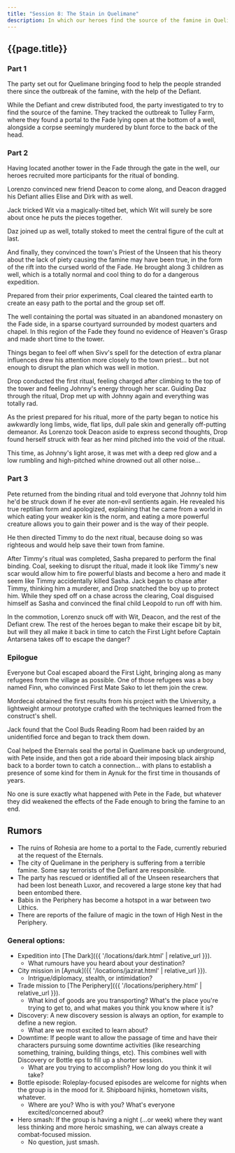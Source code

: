```yaml
---
title: "Session 8: The Stain in Quelimane"
description: In which our heroes find the source of the famine in Quelimane.
---
```


## {{page.title}}

### Part 1

The party set out for Quelimane bringing food to help the people stranded there since the outbreak of the famine, with the help of the Defiant.

While the Defiant and crew distributed food, the party investigated to try to find the source of the famine. They tracked the outbreak to Tulley Farm, where they found a portal to the Fade lying open at the bottom of a well, alongside a corpse seemingly murdered by blunt force to the back of the head. 

### Part 2

Having located another tower in the Fade through the gate in the well, our heroes recruited more participants for the ritual of bonding.

Lorenzo convinced new friend Deacon to come along, and Deacon dragged his Defiant allies Elise and Dirk with as well.

Jack tricked Wit via a magically-tilted bet, which Wit will surely be sore about once he puts the pieces together.

Daz joined up as well, totally stoked to meet the central figure of the cult at last.

And finally, they convinced the town's Priest of the Unseen that his theory about the lack of piety causing the famine may have been true, in the form of the rift into the cursed world of the Fade. He brought along 3 children as well, which is a totally normal and cool thing to do for a dangerous expedition.

Prepared from their prior experiments, Coal cleared the tainted earth to create an easy path to the portal and the group set off.

The well containing the portal was situated in an abandoned monastery on the Fade side, in a sparse courtyard surrounded by modest quarters and chapel. In this region of the Fade they found no evidence of Heaven's Grasp and made short time to the tower.

Things began to feel off when Sivv's spell for the detection of extra planar influences drew his attention more closely to the town priest... but not enough to disrupt the plan which was well in motion.

Drop conducted the first ritual, feeling charged after climbing to the top of the tower and feeling Johnny's energy through her scar. Guiding Daz through the ritual, Drop met up with Johnny again and everything was totally rad.

As the priest prepared for his ritual, more of the party began to notice his awkwardly long limbs, wide, flat lips, dull pale skin and generally off-putting demeanor. As Lorenzo took Deacon aside to express second thoughts, Drop found herself struck with fear as her mind pitched into the void of the ritual.

This time, as Johnny's light arose, it was met with a deep red glow and a low rumbling and high-pitched whine drowned out all other noise...

### Part 3

Pete returned from the binding ritual and told everyone that Johnny told him he'd be struck down if he ever ate non-evil sentients again. He revealed his true reptilian form and apologized, explaining that he came from a world in which eating your weaker kin is the norm, and eating a more powerful creature allows you to gain their power and is the way of their people.

He then directed Timmy to do the next ritual, because doing so was righteous and would help save their town from famine.

After Timmy's ritual was completed, Sasha prepared to perform the final binding. Coal, seeking to disrupt the ritual, made it look like Timmy's new scar would allow him to fire powerful blasts and become a hero and made it seem like Timmy accidentally killed Sasha. Jack began to chase after Timmy, thinking him a murderer, and Drop snatched the boy up to protect him. While they sped off on a chase across the clearing, Coal disguised himself as Sasha and convinced the final child Leopold to run off with him.

In the commotion, Lorenzo snuck off with Wit, Deacon, and the rest of the Defiant crew. The rest of the heroes began to make their escape bit by bit, but will they all make it back in time to catch the First Light before Captain Antarsena takes off to escape the danger?

### Epilogue

Everyone but Coal escaped aboard the First Light, bringing along as many refugees from the village as possible. One of those refugees was a boy named Finn, who convinced First Mate Sako to let them join the crew.

Mordecai obtained the first results from his project with the University, a lightweight armour prototype crafted with the techniques learned from the construct's shell.

Jack found that the Cool Buds Reading Room had been raided by an unidentified force and began to track them down.

Coal helped the Eternals seal the portal in Quelimane back up underground, with Pete inside, and then got a ride aboard their imposing black airship back to a border town to catch a connection... with plans to establish a presence of some kind for them in Aynuk for the first time in thousands of years.

No one is sure exactly what happened with Pete in the Fade, but whatever they did weakened the effects of the Fade enough to bring the famine to an end.

## Rumors
* The ruins of Rohesia are home to a portal to the Fade, currently reburied at the request of the Eternals.
* The city of Quelimane in the periphery is suffering from a terrible famine. Some say terrorists of the Defiant are responsible.
* The party has rescued or identified all of the Unseen researchers that had been lost beneath Luxor, and recovered a large stone key that had been entombed there.
* Babis in the Periphery has become a hotspot in a war between two Lithics.
* There are reports of the failure of magic in the town of High Nest in the Periphery.

### General options:
* Expedition into [The Dark]({{ '/locations/dark.html' | relative_url }}).
  * What rumours have you heard about your destination?
* City mission in [Aynuk]({{ '/locations/jazirat.html' | relative_url }}).
  * Intrigue/diplomacy, stealth, or intimidation?
* Trade mission to [The Periphery]({{ '/locations/periphery.html' | relative_url }}).
  * What kind of goods are you transporting? What's the place you're trying to get to, and what makes you think you know where it is?
* Discovery: A new discovery session is always an option, for example to define a new region.
  * What are we most excited to learn about?
* Downtime: If people want to allow the passage of time and have their characters pursuing some downtime activities (like researching something, training, building things, etc). This combines well with Discovery or Bottle eps to fill up a shorter session.
  * What are you trying to accomplish? How long do you think it wil take?
* Bottle episode: Roleplay-focused episodes are welcome for nights when the group is in the mood for it. Shipboard hijinks, hometown visits, whatever.
  * Where are you? Who is with you? What's everyone excited/concerned about?
* Hero smash: If the group is having a night (...or week) where they want less thinking and more heroic smashing, we can always create a combat-focused mission.
  * No question, just smash.
